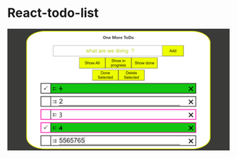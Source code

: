 # React-todo-list


![facebook post](https://github.com/Hormard/React-todo-list/blob/master/images/todo%20list.png)
